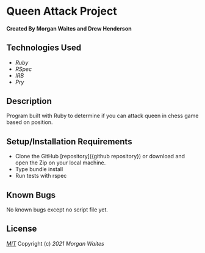 # Queen Attack Project

#### Created By Morgan Waites and Drew Henderson

## Technologies Used

* _Ruby_
* _RSpec_
* _IRB_
* _Pry_

## Description

Program built with Ruby to determine if you can attack queen in chess game based on position.

## Setup/Installation Requirements

* Clone the GitHub [repository]({github repository}) or download and open the Zip on your local machine.
* Type bundle install
* Run tests with rspec

## Known Bugs

No known bugs except no script file yet.

## License

_[MIT](https://opensource.org/licenses/MIT)_
Copyright (c) _2021_ _Morgan Waites_
